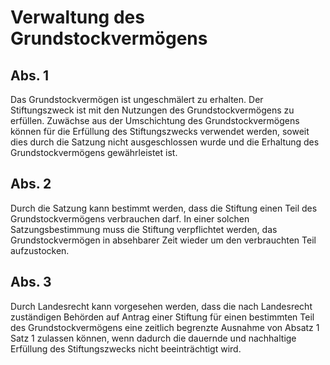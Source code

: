 # Verwaltung des Grundstockvermögens



## Abs. 1

 Das Grundstockvermögen ist ungeschmälert zu erhalten. Der Stiftungszweck ist mit den Nutzungen des Grundstockvermögens zu erfüllen. Zuwächse aus der Umschichtung des Grundstockvermögens können für die Erfüllung des Stiftungszwecks verwendet werden, soweit dies durch die Satzung nicht ausgeschlossen wurde und die Erhaltung des Grundstockvermögens gewährleistet ist.

## Abs. 2

 Durch die Satzung kann bestimmt werden, dass die Stiftung einen Teil des Grundstockvermögens verbrauchen darf. In einer solchen Satzungsbestimmung muss die Stiftung verpflichtet werden, das Grundstockvermögen in absehbarer Zeit wieder um den verbrauchten Teil aufzustocken.

## Abs. 3

 Durch Landesrecht kann vorgesehen werden, dass die nach Landesrecht zuständigen Behörden auf Antrag einer Stiftung für einen bestimmten Teil des Grundstockvermögens eine zeitlich begrenzte Ausnahme von Absatz 1 Satz 1 zulassen können, wenn dadurch die dauernde und nachhaltige Erfüllung des Stiftungszwecks nicht beeinträchtigt wird. 

